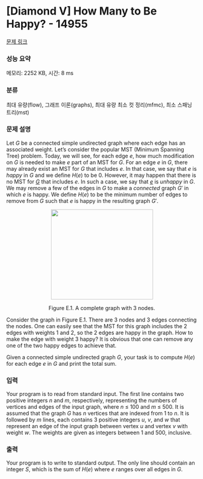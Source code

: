 # [Diamond V] How Many to Be Happy? - 14955 

[문제 링크](https://www.acmicpc.net/problem/14955) 

### 성능 요약

메모리: 2252 KB, 시간: 8 ms

### 분류

최대 유량(flow), 그래프 이론(graphs), 최대 유량 최소 컷 정리(mfmc), 최소 스패닝 트리(mst)

### 문제 설명

<p>Let <em>G</em> be a connected simple undirected graph where each edge has an associated weight. Let’s consider the popular MST (Minimum Spanning Tree) problem. Today, we will see, for each edge <em>e</em>, how much modification on <em>G</em> is needed to make <em>e</em> part of an MST for <em>G</em>. For an edge <em>e</em> in <em>G</em>, there may already exist an MST for <em>G</em> that includes <em>e</em>. In that case, we say that <em>e</em> is <em>happy</em> in <em>G</em> and we define <em>H</em>(<em>e</em>) to be 0. However, it may happen that there is no MST for <em><u>G</u></em> that includes <em>e</em>. In such a case, we say that <em><u>e</u></em> is <em>unhappy</em> in <em>G</em>. We may remove a few of the edges in <em>G</em> to make a <em>connected</em> graph <em>G</em>′ in which <em>e</em> is happy. We define <em>H</em>(<em>e</em>) to be the minimum number of edges to remove from <em>G</em> such that <em>e</em> is happy in the resulting graph <em>G</em>′.</p>

<p style="text-align:center"><img alt="" src="https://onlinejudgeimages.s3-ap-northeast-1.amazonaws.com/problem/14955/1.png" style="height:238px; width:269px"></p>

<p style="text-align:center">Figure E.1. A complete graph with 3 nodes.</p>

<p>Consider the graph in Figure E.1. There are 3 nodes and 3 edges connecting the nodes. One can easily see that the MST for this graph includes the 2 edges with weights 1 and 2, so the 2 edges are happy in the graph. How to make the edge with weight 3 happy? It is obvious that one can remove any one of the two happy edges to achieve that.</p>

<p>Given a connected simple undirected graph <em>G</em>, your task is to compute <em>H</em>(<em>e</em>) for each edge <em>e</em> in <em>G</em> and print the total sum.</p>

### 입력 

 <p>Your program is to read from standard input. The first line contains two positive integers <em>n</em> and <em>m</em>, respectively, representing the numbers of vertices and edges of the input graph, where <em>n</em> ≤ 100 and <em>m</em> ≤ 500. It is assumed that the graph <em>G</em> has <em>n</em> vertices that are indexed from 1 to <em>n</em>. It is followed by <em>m</em> lines, each contains 3 positive integers <em>u</em>, <em>v</em>, and <em>w</em> that represent an edge of the input graph between vertex <em>u</em> and vertex <em>v</em> with weight <em>w</em>. The weights are given as integers between 1 and 500, inclusive.</p>

### 출력 

 <p>Your program is to write to standard output. The only line should contain an integer <em>S</em>, which is the sum of <em>H</em>(<em>e</em>) where <em>e</em> ranges over all edges in <em>G</em>.</p>

